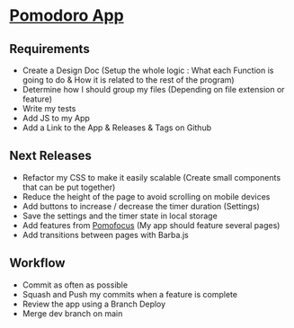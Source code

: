 # [Pomodoro App](https://www.frontendmentor.io/challenges/pomodoro-app-KBFnycJ6G)

## Requirements

- Create a Design Doc (Setup the whole logic : What each Function is going to do & How it is related to the rest of the program)
- Determine how I should group my files (Depending on file extension or feature)
- Write my tests
- Add JS to my App
- Add a Link to the App & Releases & Tags on Github

## Next Releases

- Refactor my CSS to make it easily scalable (Create small components that can be put together)
- Reduce the height of the page to avoid scrolling on mobile devices
- Add buttons to increase / decrease the timer duration (Settings)
- Save the settings and the timer state in local storage
- Add features from [Pomofocus](https://pomofocus.io/) (My app should feature several pages)
- Add transitions between pages with Barba.js

## Workflow

- Commit as often as possible
- Squash and Push my commits when a feature is complete
- Review the app using a Branch Deploy
- Merge dev branch on main
